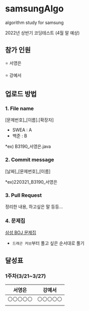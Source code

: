 # samsungAlgo
algorithm study for samsung

2022년 상반기 코딩테스트 (4월 말 예상)

## 참가 인원
⭐ 서영은

⭐ 강예서

## 업로드 방법
### 1. File name
[문제번호]_[이름].[확장자]
- SWEA : A
- 백준 : B

*ex) B3190_서영은.java

### 2. Commit message
[날짜]\_[문제번호]_[이름]

*ex)220321_B3190_서영은

### 3. Pull Request
정리한 내용, 하고싶은 말 등등...

### 4. 문제집
[삼성 BOJ 문제집](https://www.acmicpc.net/workbook/view/1152)
- `드래곤 커브`부터 풀고 싶은 순서대로 풀기

## 달성표
### 1주차(3/21~3/27)
|    서영은   |    강예서   |
|------------|-------------|
|⚪️⚪️⚪️⚪️⚪️|⚪️⚪️⚪️⚪️⚪️|
